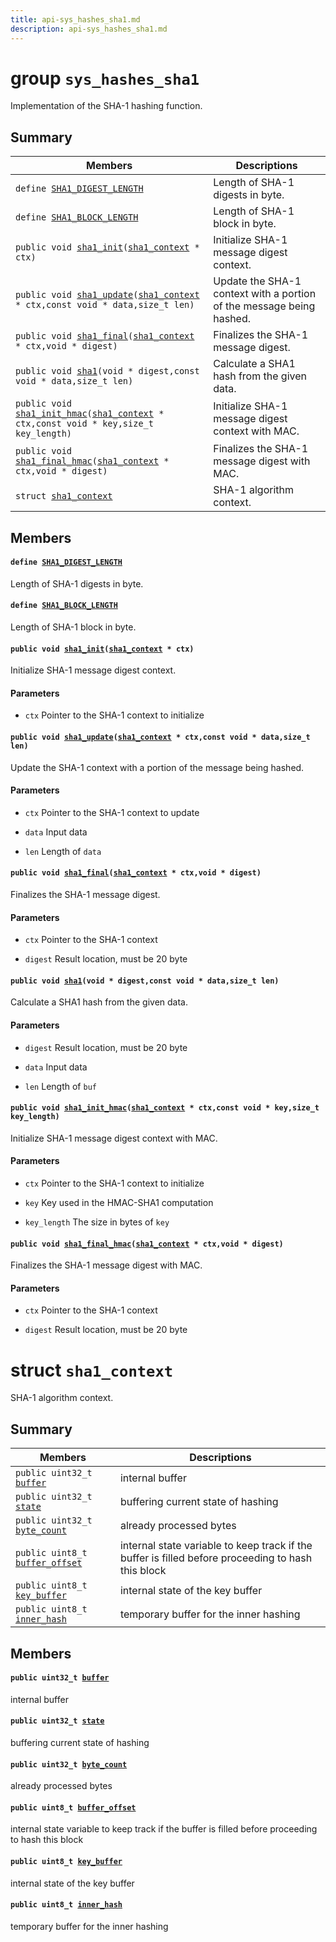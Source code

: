 ```yaml
---
title: api-sys_hashes_sha1.md
description: api-sys_hashes_sha1.md
---
```

# group `sys_hashes_sha1` 

Implementation of the SHA-1 hashing function.

## Summary

 Members                        | Descriptions                                
--------------------------------|---------------------------------------------
`define `[`SHA1_DIGEST_LENGTH`](#group__sys__hashes__sha1_1ga341f900ed2019f4da21d6970417f9efc)            | Length of SHA-1 digests in byte.
`define `[`SHA1_BLOCK_LENGTH`](#group__sys__hashes__sha1_1ga0dbc209bf3c6c0d9b0059cd24417f64c)            | Length of SHA-1 block in byte.
`public void `[`sha1_init`](#group__sys__hashes__sha1_1ga6a50e52c911aec6602113502a65eeb51)`(`[`sha1_context`](./doc/starlight-docs/src/content/docs/apidoc/api-sys_hashes_sha1.md#structsha1__context)` * ctx)`            | Initialize SHA-1 message digest context.
`public void `[`sha1_update`](#group__sys__hashes__sha1_1ga6025f14f5642317b61afe57b4b785af6)`(`[`sha1_context`](./doc/starlight-docs/src/content/docs/apidoc/api-sys_hashes_sha1.md#structsha1__context)` * ctx,const void * data,size_t len)`            | Update the SHA-1 context with a portion of the message being hashed.
`public void `[`sha1_final`](#group__sys__hashes__sha1_1ga9e99263e15d4f37669036cd7301d21f8)`(`[`sha1_context`](./doc/starlight-docs/src/content/docs/apidoc/api-sys_hashes_sha1.md#structsha1__context)` * ctx,void * digest)`            | Finalizes the SHA-1 message digest.
`public void `[`sha1`](#group__sys__hashes__sha1_1ga765ef8040c2b88fd32a2d014606feac0)`(void * digest,const void * data,size_t len)`            | Calculate a SHA1 hash from the given data.
`public void `[`sha1_init_hmac`](#group__sys__hashes__sha1_1gaebec0a07688f1b976f20b70e46da8ae2)`(`[`sha1_context`](./doc/starlight-docs/src/content/docs/apidoc/api-sys_hashes_sha1.md#structsha1__context)` * ctx,const void * key,size_t key_length)`            | Initialize SHA-1 message digest context with MAC.
`public void `[`sha1_final_hmac`](#group__sys__hashes__sha1_1ga3f6fef5f35a0b4cd62a7e4b58617edd7)`(`[`sha1_context`](./doc/starlight-docs/src/content/docs/apidoc/api-sys_hashes_sha1.md#structsha1__context)` * ctx,void * digest)`            | Finalizes the SHA-1 message digest with MAC.
`struct `[`sha1_context`](#structsha1__context) | SHA-1 algorithm context.

## Members

#### `define `[`SHA1_DIGEST_LENGTH`](#group__sys__hashes__sha1_1ga341f900ed2019f4da21d6970417f9efc) 

Length of SHA-1 digests in byte.

#### `define `[`SHA1_BLOCK_LENGTH`](#group__sys__hashes__sha1_1ga0dbc209bf3c6c0d9b0059cd24417f64c) 

Length of SHA-1 block in byte.

#### `public void `[`sha1_init`](#group__sys__hashes__sha1_1ga6a50e52c911aec6602113502a65eeb51)`(`[`sha1_context`](./doc/starlight-docs/src/content/docs/apidoc/api-sys_hashes_sha1.md#structsha1__context)` * ctx)` 

Initialize SHA-1 message digest context.

#### Parameters
* `ctx` Pointer to the SHA-1 context to initialize

#### `public void `[`sha1_update`](#group__sys__hashes__sha1_1ga6025f14f5642317b61afe57b4b785af6)`(`[`sha1_context`](./doc/starlight-docs/src/content/docs/apidoc/api-sys_hashes_sha1.md#structsha1__context)` * ctx,const void * data,size_t len)` 

Update the SHA-1 context with a portion of the message being hashed.

#### Parameters
* `ctx` Pointer to the SHA-1 context to update 

* `data` Input data 

* `len` Length of `data`

#### `public void `[`sha1_final`](#group__sys__hashes__sha1_1ga9e99263e15d4f37669036cd7301d21f8)`(`[`sha1_context`](./doc/starlight-docs/src/content/docs/apidoc/api-sys_hashes_sha1.md#structsha1__context)` * ctx,void * digest)` 

Finalizes the SHA-1 message digest.

#### Parameters
* `ctx` Pointer to the SHA-1 context 

* `digest` Result location, must be 20 byte

#### `public void `[`sha1`](#group__sys__hashes__sha1_1ga765ef8040c2b88fd32a2d014606feac0)`(void * digest,const void * data,size_t len)` 

Calculate a SHA1 hash from the given data.

#### Parameters
* `digest` Result location, must be 20 byte 

* `data` Input data 

* `len` Length of `buf`

#### `public void `[`sha1_init_hmac`](#group__sys__hashes__sha1_1gaebec0a07688f1b976f20b70e46da8ae2)`(`[`sha1_context`](./doc/starlight-docs/src/content/docs/apidoc/api-sys_hashes_sha1.md#structsha1__context)` * ctx,const void * key,size_t key_length)` 

Initialize SHA-1 message digest context with MAC.

#### Parameters
* `ctx` Pointer to the SHA-1 context to initialize 

* `key` Key used in the HMAC-SHA1 computation 

* `key_length` The size in bytes of `key`

#### `public void `[`sha1_final_hmac`](#group__sys__hashes__sha1_1ga3f6fef5f35a0b4cd62a7e4b58617edd7)`(`[`sha1_context`](./doc/starlight-docs/src/content/docs/apidoc/api-sys_hashes_sha1.md#structsha1__context)` * ctx,void * digest)` 

Finalizes the SHA-1 message digest with MAC.

#### Parameters
* `ctx` Pointer to the SHA-1 context 

* `digest` Result location, must be 20 byte

# struct `sha1_context` 

SHA-1 algorithm context.

## Summary

 Members                        | Descriptions                                
--------------------------------|---------------------------------------------
`public uint32_t `[`buffer`](#structsha1__context_1a97384ed5525449bd366c90f83eed5df4) | internal buffer
`public uint32_t `[`state`](#structsha1__context_1a645116228a81668ef202d0fb488fc976) | buffering current state of hashing
`public uint32_t `[`byte_count`](#structsha1__context_1a6792b74bd0980157f5fd1fab27ba012c) | already processed bytes
`public uint8_t `[`buffer_offset`](#structsha1__context_1ae8051e33577bcb0290f65b92324b8d67) | internal state variable to keep track if the buffer is filled before proceeding to hash this block
`public uint8_t `[`key_buffer`](#structsha1__context_1a5da178272a6fb1933696dbd4ae61ee0b) | internal state of the key buffer
`public uint8_t `[`inner_hash`](#structsha1__context_1adc01f44cb4567d13087558ea4190b3b9) | temporary buffer for the inner hashing

## Members

#### `public uint32_t `[`buffer`](#structsha1__context_1a97384ed5525449bd366c90f83eed5df4) 

internal buffer

#### `public uint32_t `[`state`](#structsha1__context_1a645116228a81668ef202d0fb488fc976) 

buffering current state of hashing

#### `public uint32_t `[`byte_count`](#structsha1__context_1a6792b74bd0980157f5fd1fab27ba012c) 

already processed bytes

#### `public uint8_t `[`buffer_offset`](#structsha1__context_1ae8051e33577bcb0290f65b92324b8d67) 

internal state variable to keep track if the buffer is filled before proceeding to hash this block

#### `public uint8_t `[`key_buffer`](#structsha1__context_1a5da178272a6fb1933696dbd4ae61ee0b) 

internal state of the key buffer

#### `public uint8_t `[`inner_hash`](#structsha1__context_1adc01f44cb4567d13087558ea4190b3b9) 

temporary buffer for the inner hashing

